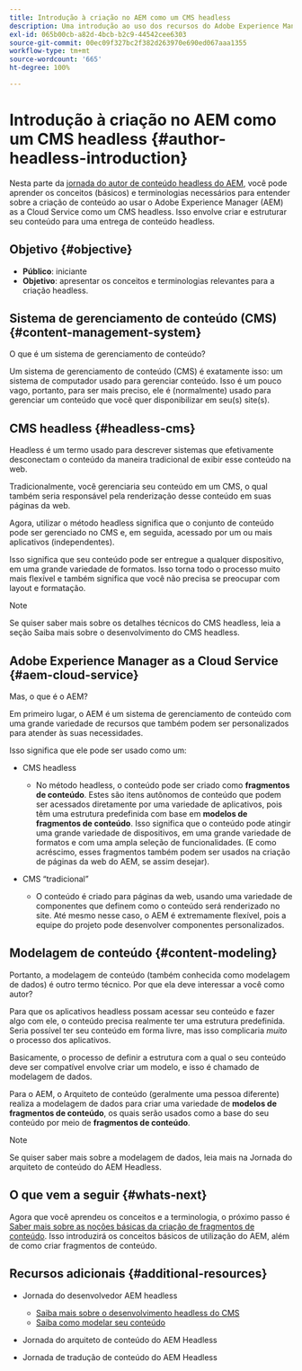 ```yaml
---
title: Introdução à criação no AEM como um CMS headless
description: Uma introdução ao uso dos recursos do Adobe Experience Manager as a Cloud Service como um CMS headless para criar conteúdo para seu projeto.
exl-id: 065b00cb-a82d-4bcb-b2c9-44542cee6303
source-git-commit: 00ec09f327bc2f382d263970e690ed067aaa1355
workflow-type: tm+mt
source-wordcount: '665'
ht-degree: 100%

---
```


# Introdução à criação no AEM como um CMS headless {#author-headless-introduction}

Nesta parte da [jornada do autor de conteúdo headless do AEM](overview.md), você pode aprender os conceitos (básicos) e terminologias necessários para entender sobre a criação de conteúdo ao usar o Adobe Experience Manager (AEM) as a Cloud Service como um CMS headless. Isso envolve criar e estruturar seu conteúdo para uma entrega de conteúdo headless.

## Objetivo {#objective}

* **Público**: iniciante
* **Objetivo**: apresentar os conceitos e terminologias relevantes para a criação headless.

## Sistema de gerenciamento de conteúdo (CMS) {#content-management-system}

O que é um sistema de gerenciamento de conteúdo?

Um sistema de gerenciamento de conteúdo (CMS) é exatamente isso: um sistema de computador usado para gerenciar conteúdo. Isso é um pouco vago, portanto, para ser mais preciso, ele é (normalmente) usado para gerenciar um conteúdo que você quer disponibilizar em seu(s) site(s).

## CMS headless {#headless-cms}

Headless é um termo usado para descrever sistemas que efetivamente desconectam o conteúdo da maneira tradicional de exibir esse conteúdo na web.

Tradicionalmente, você gerenciaria seu conteúdo em um CMS, o qual também seria responsável pela renderização desse conteúdo em suas páginas da web.

Agora, utilizar o método headless significa que o conjunto de conteúdo pode ser gerenciado no CMS e, em seguida, acessado por um ou mais aplicativos (independentes).

Isso significa que seu conteúdo pode ser entregue a qualquer dispositivo, em uma grande variedade de formatos. Isso torna todo o processo muito mais flexível e também significa que você não precisa se preocupar com layout e formatação.

>[!NOTE]
>
>Se quiser saber mais sobre os detalhes técnicos do CMS headless, leia a seção Saiba mais sobre o desenvolvimento do CMS headless.

## Adobe Experience Manager as a Cloud Service {#aem-cloud-service}

Mas, o que é o AEM?

Em primeiro lugar, o AEM é um sistema de gerenciamento de conteúdo com uma grande variedade de recursos que também podem ser personalizados para atender às suas necessidades.

Isso significa que ele pode ser usado como um:

* CMS headless
   * No método headless, o conteúdo pode ser criado como **fragmentos de conteúdo**.
Estes são itens autônomos de conteúdo que podem ser acessados diretamente por uma variedade de aplicativos, pois têm uma estrutura predefinida com base em **modelos de fragmentos de conteúdo**.
Isso significa que o conteúdo pode atingir uma grande variedade de dispositivos, em uma grande variedade de formatos e com uma ampla seleção de funcionalidades.
(E como acréscimo, esses fragmentos também podem ser usados na criação de páginas da web do AEM, se assim desejar).

* CMS “tradicional”
   * O conteúdo é criado para páginas da web, usando uma variedade de componentes que definem como o conteúdo será renderizado no site. Até mesmo nesse caso, o AEM é extremamente flexível, pois a equipe do projeto pode desenvolver componentes personalizados.

## Modelagem de conteúdo {#content-modeling}

Portanto, a modelagem de conteúdo (também conhecida como modelagem de dados) é outro termo técnico. Por que ela deve interessar a você como autor?

Para que os aplicativos headless possam acessar seu conteúdo e fazer algo com ele, o conteúdo precisa realmente ter uma estrutura predefinida. Seria possível ter seu conteúdo em forma livre, mas isso complicaria *muito* o processo dos aplicativos.

Basicamente, o processo de definir a estrutura com a qual o seu conteúdo deve ser compatível envolve criar um modelo, e isso é chamado de modelagem de dados.

Para o AEM, o Arquiteto de conteúdo (geralmente uma pessoa diferente) realiza a modelagem de dados para criar uma variedade de **modelos de fragmentos de conteúdo**, os quais serão usados como a base do seu conteúdo por meio de **fragmentos de conteúdo**.

>[!NOTE]
>
>Se quiser saber mais sobre a modelagem de dados, leia mais na Jornada do arquiteto de conteúdo do AEM Headless.

## O que vem a seguir {#whats-next}

Agora que você aprendeu os conceitos e a terminologia, o próximo passo é [Saber mais sobre as noções básicas da criação de fragmentos de conteúdo](basics.md). Isso introduzirá os conceitos básicos de utilização do AEM, além de como criar fragmentos de conteúdo.

## Recursos adicionais {#additional-resources}

* Jornada do desenvolvedor AEM headless
   * [Saiba mais sobre o desenvolvimento headless do CMS](/help/journey-headless/developer/learn-about.md)
   * [Saiba como modelar seu conteúdo](/help/journey-headless/developer/model-your-content.md)

* Jornada do arquiteto de conteúdo do AEM Headless

* Jornada de tradução de conteúdo do AEM Headless
